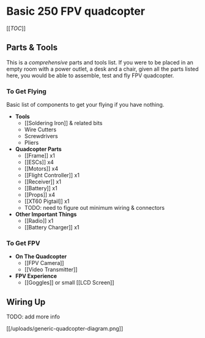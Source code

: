 # Basic 250 FPV quadcopter

[[_TOC_]]

## Parts & Tools

This is a *comprehensive* parts and tools list. If you were to be placed in an empty room with a power outlet, a desk and a chair, given all the parts listed here, you would be able to assemble, test and fly FPV quadcopter.

### To Get Flying

Basic list of components to get your flying if you have nothing.

* **Tools**
  * [[Soldering Iron]] & related bits
  * Wire Cutters
  * Screwdrivers
  * Pliers
* **Quadcopter Parts**
  * [[Frame]] x1
  * [[ESCs]] x4
  * [[Motors]] x4
  * [[Flight Controller]] x1
  * [[Receiver]] x1
  * [[Battery]] x1
  * [[Props]] x4
  * [[XT60 Pigtail]] x1
  * TODO: need to figure out minimum wiring & connectors
* **Other Important Things**
  * [[Radio]] x1
  * [[Battery Charger]] x1

### To Get FPV

* **On The Quadcopter**
  * [[FPV Camera]]
  * [[Video Transmitter]]
* **FPV Experience**
  * [[Goggles]] or small [[LCD Screen]]

## Wiring Up

TODO: add more info

[[/uploads/generic-quadcopter-diagram.png]]
